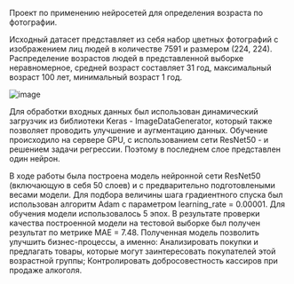 Проект по применению нейросетей для определения возраста по фотографии. 


Исходный датасет представляет из себя набор цветных фотографий с изображением лиц людей в количестве 7591 
и размером (224, 224). Распределение возрастов людей в представленной выборке неравномерное, средней возраст 
составляет 31 год, максимальный возраст 100 лет, минимальный возраст 1 год.




![image](https://github.com/guzhevdenis/DS_Yandex_practicum/assets/49876313/f2724e93-958c-41d6-a59a-a63a432d565a)



Для обработки входных данных был использован динамический загрузчик из библиотеки Keras - ImageDataGenerator, который также 
позволяет проводить улучшение и аугментацию данных.  Обучение происходило на сервере GPU, с использованием сети ResNet50 - 
и решением задачи регрессии. Поэтому в последнем слое представлен один нейрон. 




В ходе работы была построена модель нейронной сети ResNet50 (включающую в себя 50 слоев) и с предварительно подготовлеными
весами модели. Для подбора величины шага градиентного спуска был использован алгоритм Adam с параметром learning_rate = 0.00001.
Для обучения модели использовалось 5 эпох. В результате проверки качества построенной модели на тестовой выборке был получен 
результат по метрике MAE = 7.48.
Полученная модель позволить улучшить бизнес-процессы, а именно: Анализировать покупки и предлагать товары,
которые могут заинтересовать покупателей этой возрастной группы;
Контролировать добросовестность кассиров при продаже алкоголя.
